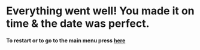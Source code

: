 # Everything went well! You made it on time & the date was perfect.

#### To restart or to go to the main menu press [here](start/start.md)